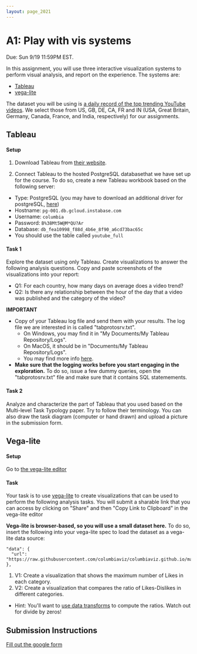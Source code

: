 ```yaml
---
layout: page_2021
---
```



# A1: Play with vis systems

Due: Sun 9/19 11:59PM EST.


In this assignment, you will use three interactive visualization systems to perform visual analysis, and report on the experience.  The systems are:

* [Tableau](https://www.tableau.com/)
* [vega-lite](https://vega.github.io/editor/#/custom/vega-lite)

<!--
* [ggplot2](https://ggplot2.tidyverse.org/)
-->

The dataset you will be using is [a daily record of the top trending YouTube videos](https://www.kaggle.com/datasnaek/youtube-new). We select those from US, GB, DE, CA, FR and IN (USA, Great Britain, Germany, Canada, France, and India, respectively) for our assignments. 


## Tableau

#### Setup

1. Download Tableau from [their website](https://www.tableau.com/).  

2. Connect Tableau to the hosted PostgreSQL databasethat we have set up for the course.
To do so, create a new Tableau workbook based on the following server:
  * Type: PostgreSQL (you may have to download an additional driver for postgreSQL, [here](https://www.tableau.com/support/drivers))
  * Hostname: `pg-001.db.gcloud.instabase.com`
  * Username: `columbia`
  * Password: `B%38Mt5W@M*QU?Ar`
  * Database: `db_fea10998_f88d_4b6e_8f90_a6cd73bac65c`
  * You should use the table called `youtube_full`


#### Task 1

Explore the dataset using only Tableau.  Create visualizations to answer the following analysis questions.  Copy and paste screenshots of the visualizations into your report:

* Q1: For each country, how many days on average does a video trend?  
* Q2: Is there any relationship between the hour of the day that a video was published and the category of the video?

**IMPORTANT**

* Copy of your Tableau log file and send them with your results. The log file we are interested in is called "tabprotosrv.txt".
  * On Windows, you may find it in "My Documents/My Tableau Repository/Logs".
  * On MacOS, it should be in "Documents/My Tableau Repository/Logs".
  * You may find more info [here](http://kb.tableau.com/articles/howto/viewing-underlying-sql-queries-desktop).
* **Make sure that the logging works before you start engaging in the exploration.** To do so, issue a few dummy queries, open the "tabprotosrv.txt" file and make sure that it contains SQL statemements.

#### Task 2

Analyze and characterize the part of Tableau that you used based on the Multi-level Task Typology paper.   Try to follow their terminology.  You can also draw the task diagram (computer or hand drawn) and upload a picture in the submission form.


## Vega-lite

#### Setup

Go to [the vega-lite editor](https://vega.github.io/editor/#/examples/vega-lite/)

#### Task

 
Your task is to use [vega-lite](https://vega.github.io/editor/#/examples/vega-lite/) to create visualizations that can be used to perform the following analysis tasks.  You will submit a sharable link that you can access by clicking on "Share" and then "Copy Link to Clipboard" in the vega-lite editor

**Vega-lite is browser-based, so you will use a small dataset here.**  To do so, insert the following into your vega-lite spec to load the dataset as a vega-lite data source:

```
"data": {
  "url": "https://raw.githubusercontent.com/columbiaviz/columbiaviz.github.io/master/_data/youtube_2020s_w6998.csv"
},
```

1. V1: Create a visualization that shows the maximum number of Likes in each category.
2. V2: Create a visualization that compares the ratio of Likes-Dislikes in different categories. 
  * Hint: You'll want to [use data transforms](https://vega.github.io/vega-lite/docs/transform.html) to compute the ratios.  Watch out for divide by zeros! 


## Submission Instructions

[Fill out the google form](https://forms.gle/Mn1kf4cjbpnZZK5WA)






